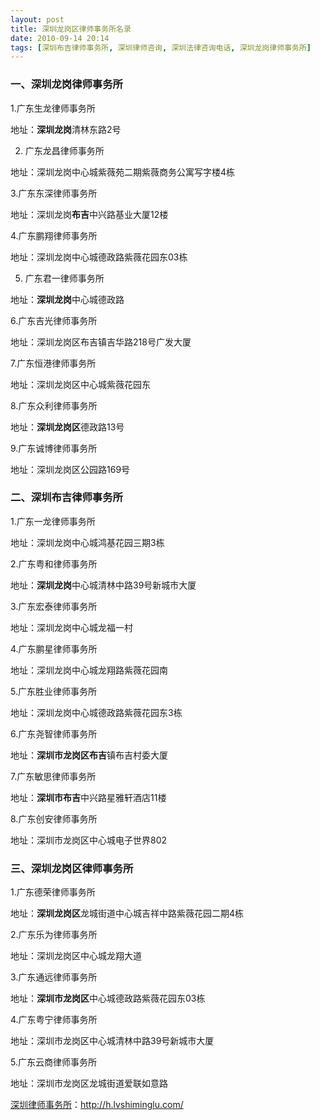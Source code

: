 ```yaml
---
layout: post
title: 深圳龙岗区律师事务所名录
date: 2010-09-14 20:14
tags: [深圳布吉律师事务所, 深圳律师咨询, 深圳法律咨询电话, 深圳龙岗律师事务所]
---
```

<h3>一、深圳龙岗律师事务所</h3>
1.广东生龙律师事务所

地址：<strong>深圳龙岗</strong>清林东路2号

2. 广东龙昌律师事务所

地址：深圳龙岗中心城紫薇苑二期紫薇商务公寓写字楼4栋

3.广东东深律师事务所

地址：深圳龙岗<strong>布吉</strong>中兴路基业大厦12楼

4.广东鹏翔律师事务所

地址：深圳龙岗中心城德政路紫薇花园东03栋

5. 广东君一律师事务所

地址：<strong>深圳龙岗</strong>中心城德政路

6.广东吉光律师事务所

地址：深圳龙岗区布吉镇吉华路218号广发大厦

7.广东恒港律师事务所

地址：深圳龙岗区中心城紫薇花园东

8.广东众利律师事务所

地址：<strong>深圳龙岗区</strong>德政路13号

9.广东诚博律师事务所

地址：深圳龙岗区公园路169号
<h3>二、深圳布吉律师事务所</h3>
1.广东一龙律师事务所

地址：深圳龙岗中心城鸿基花园三期3栋

2.广东粤和律师事务所

地址：<strong>深圳龙岗</strong>中心城清林中路39号新城市大厦

3.广东宏泰律师事务所

地址：深圳龙岗中心城龙福一村

4.广东鹏星律师事务所

地址：深圳龙岗中心城龙翔路紫薇花园南

5.广东胜业律师事务所

地址：深圳龙岗中心城德政路紫薇花园东3栋

6.广东尧智律师事务所

地址：<strong>深圳市龙岗区布吉</strong>镇布吉村委大厦

7.广东敏思律师事务所

地址：<strong>深圳市布吉</strong>中兴路星雅轩酒店11楼

8.广东创安律师事务所

地址：深圳市龙岗区中心城电子世界802
<h3>三、深圳龙岗区律师事务所</h3>
1.广东德荣律师事务所

地址：<strong>深圳龙岗区</strong>龙城街道中心城吉祥中路紫薇花园二期4栋

2.广东乐为律师事务所

地址：深圳龙岗区中心城龙翔大道

3.广东通远律师事务所

地址：<strong>深圳市龙岗区</strong>中心城德政路紫薇花园东03栋

4.广东粤宁律师事务所

地址：深圳市龙岗区中心城清林中路39号新城市大厦

5.广东云商律师事务所

地址：深圳市龙岗区龙城街道爱联如意路

<a href="http://h.lvshiminglu.com/">深圳律师事务所</a>：<a href="http://h.lvshiminglu.com/">http://h.lvshiminglu.com/</a>

